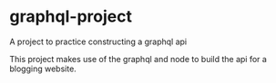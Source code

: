 # graphql-project
A project to practice constructing a graphql api

This project makes use of the graphql and node to build the api for a blogging website.
